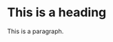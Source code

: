 <!DOCTYPE html>
<html>
<head>
<link rel="stylesheet" href="styles.css">
</head>
<body>

<div class="center">
<h1>This is a heading</h1>
<p>This is a paragraph.</p>

  </div>

</body>
</html> 
